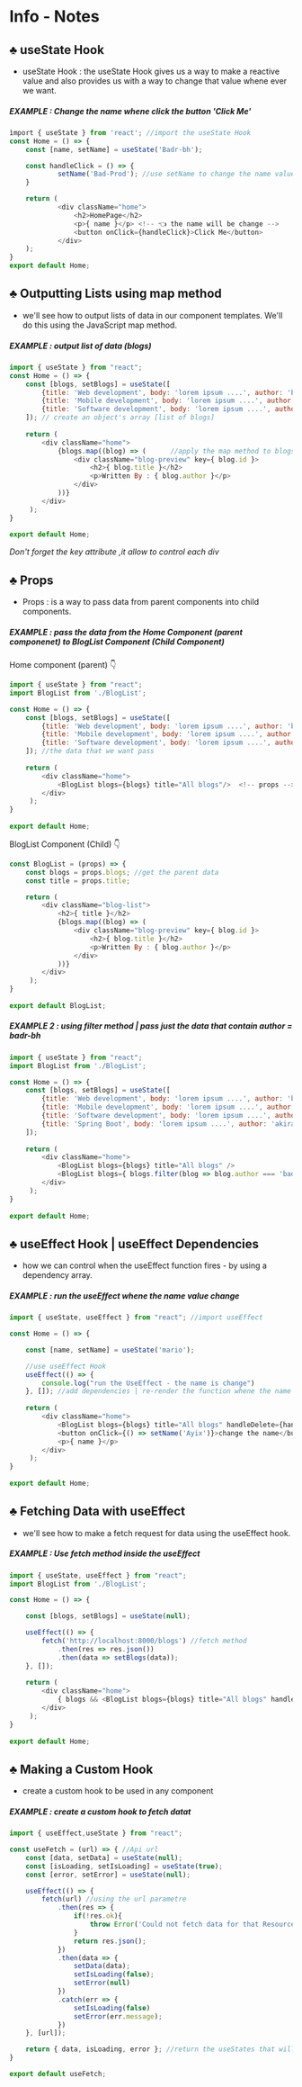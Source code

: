# Info - Notes
## ♣ useState Hook 
- useState Hook : the useState Hook gives us a way to make a reactive value and also provides us with a way to change that value whene ever we want. 
##### EXAMPLE : Change the name whene click the button 'Click Me'
 
```javascript
ìmport { useState } from 'react'; //import the useState Hook
const Home = () => {
    const [name, setName] = useState('Badr-bh'); 

    const handleClick = () => {
            setName('Bad-Prod'); //use setName to change the name value
    }

    return ( 
            <div className="home">
                <h2>HomePage</h2>
                <p>{ name }</p> <!-- 👈 the name will be change -->
                <button onClick={handleClick}>Click Me</button>
            </div>
    );
}
export default Home;
```
## ♣ Outputting Lists using map method
- we'll see how to output lists of data in our component templates. We'll do this using the JavaScript map method.
##### EXAMPLE : output list of data (blogs)
```javascript
import { useState } from "react";
const Home = () => {
    const [blogs, setBlogs] = useState([
        {title: 'Web development', body: 'lorem ipsum ....', author: 'badr-bh', id: 1},
        {title: 'Mobile development', body: 'lorem ipsum ....', author: 'prod-bad', id: 2},
        {title: 'Software development', body: 'lorem ipsum ....', author: 'akira-bh', id: 3}
    ]); // create an object's array [list of blogs]
  
    return ( 
        <div className="home">
            {blogs.map((blog) => (      //apply the map method to blogs array
                <div className="blog-preview" key={ blog.id }>
                    <h2>{ blog.title }</h2>
                    <p>Written By : { blog.author }</p>
                </div>
            ))}
        </div>
     );
}
 
export default Home;
```
*Don't forget the key attribute ,it allow to control each div*
## ♣ Props
- Props :  is a way to pass data from parent components into child components.
##### EXAMPLE : pass the data from the Home Component (parent componenet) to BlogList Component (Child Component)
Home component (parent) 👇
```javascript
import { useState } from "react";
import BlogList from './BlogList';

const Home = () => {
    const [blogs, setBlogs] = useState([
        {title: 'Web development', body: 'lorem ipsum ....', author: 'badr-bh', id: 1},
        {title: 'Mobile development', body: 'lorem ipsum ....', author: 'prod-bad', id: 2},
        {title: 'Software development', body: 'lorem ipsum ....', author: 'akira-bh', id: 3}
    ]); //the data that we want pass 
  
    return ( 
        <div className="home">
            <BlogList blogs={blogs} title="All blogs"/>  <!-- props -->
        </div>
     );
}
 
export default Home;
```
BlogList Component (Child) 👇
```javascript
const BlogList = (props) => {
    const blogs = props.blogs; //get the parent data
    const title = props.title;

    return ( 
        <div className="blog-list">
            <h2>{ title }</h2>
            {blogs.map((blog) => (
                <div className="blog-preview" key={ blog.id }>
                    <h2>{ blog.title }</h2>
                    <p>Written By : { blog.author }</p>
                </div>
            ))}
        </div>
     );
}
 
export default BlogList;
```
##### EXAMPLE 2 : using filter method | pass just the data that contain author = badr-bh

```javascript
import { useState } from "react";
import BlogList from './BlogList';

const Home = () => {
    const [blogs, setBlogs] = useState([
        {title: 'Web development', body: 'lorem ipsum ....', author: 'badr-bh', id: 1},
        {title: 'Mobile development', body: 'lorem ipsum ....', author: 'prod-bad', id: 2},
        {title: 'Software development', body: 'lorem ipsum ....', author: 'badr-bh', id: 3},
        {title: 'Spring Boot', body: 'lorem ipsum ....', author: 'akira-bh', id: 4}
    ]);
  
    return ( 
        <div className="home">
            <BlogList blogs={blogs} title="All blogs" />
            <BlogList blogs={ blogs.filter(blog => blog.author === 'badr-bh') } title="Badr Blogs" /> <!-- use the filter methodg -->
        </div>
     );
}
 
export default Home;
```
## ♣ useEffect Hook | useEffect Dependencies 
- how we can control when the useEffect function fires - by using a dependency array.

##### EXAMPLE : run the useEffect whene the name value change
```javascript
import { useState, useEffect } from "react"; //import useEffect

const Home = () => {

    const [name, setName] = useState('mario');

    //use useEffect Hook
    useEffect(() => {
        console.log("run the UseEffect - the name is change")
    }, []); //add dependencies | re-render the function whene the name value change
  
    return ( 
        <div className="home">
            <BlogList blogs={blogs} title="All blogs" handleDelete={handleDelete} />
            <button onClick={() => setName('Ayix')}>change the name</button> 
            <p>{ name }</p>
        </div>
     );
}
 
export default Home;
```
## ♣ Fetching Data with useEffect 

- we'll see how to make a fetch request for data using the useEffect hook.
##### EXAMPLE : Use fetch method inside the useEffect 
```javascript
import { useState, useEffect } from "react";
import BlogList from './BlogList';

const Home = () => {

    const [blogs, setBlogs] = useState(null); 

    useEffect(() => {
        fetch('http://localhost:8000/blogs') //fetch method
            .then(res => res.json())
            .then(data => setBlogs(data));
    }, []);
  
    return ( 
        <div className="home">
            { blogs && <BlogList blogs={blogs} title="All blogs" handleDelete={handleDelete} /> } 
        </div>
     );
}
 
export default Home;
```
## ♣ Making a Custom Hook
- create a custom hook to be used in any component
##### EXAMPLE : create a custom hook to fetch datat
```javascript
import { useEffect,useState } from "react";

const useFetch = (url) => { //Api url 
    const [data, setData] = useState(null);
    const [isLoading, setIsLoading] = useState(true);
    const [error, setError] = useState(null);

    useEffect(() => {
        fetch(url) //using the url parametre
            .then(res => {
                if(!res.ok){
                    throw Error('Could not fetch data for that Resource');
                }
                return res.json();
            })
            .then(data => {
                setData(data);
                setIsLoading(false);
                setError(null)
            })
            .catch(err => {
                setIsLoading(false)
                setError(err.message);
            })
    }, [url]);

    return { data, isLoading, error }; //return the useStates that will be used in the Home Component
}

export default useFetch;
```
